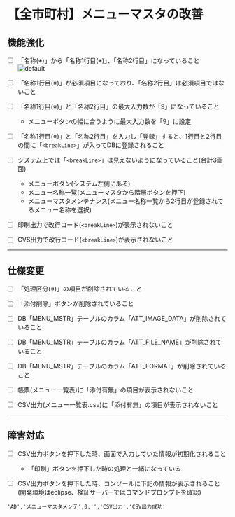 # 【全市町村】メニューマスタの改善

## 機能強化

- [ ] 「名称(※)」から「名称1行目(※)」、「名称2行目」になっていること
![default](https://user-images.githubusercontent.com/11863596/28345606-5b05f70a-6c66-11e7-9ef5-8f72beab718b.PNG)

- [ ] 「名称1行目(※)」が必須項目になっており、「名称2行目」は必須項目ではないこと

- [ ] 「名称1行目(※)」と「名称2行目」の最大入力数が「9」になっていること
  - メニューボタンの幅に合うように最大入力数を「9」に設定
  
- [ ] 「名称1行目(※)」と「名称2行目」を入力し「登録」すると、1行目と2行目の間に「``<breakLine>``」が入ってDBに登録されること

- [ ] システム上では「``<breakLine>``」は見えないようになっていること(合計3画面)
  - メニューボタン(システム左側にある)
  - メニュー名称一覧(メニューマスタから階層ボタンを押下)
  - メニューマスタメンテナンス(メニュー名称一覧から2行目が登録されてるメニュー名称を選択)
  
- [ ] 印刷出力で改行コード(``<breakLine>``)が表示されないこと

- [ ] CVS出力で改行コード(``<breakLine>``)が表示されないこと

---

## 仕様変更

- [ ] 「処理区分(※)」の項目が削除されていること

- [ ] 「添付削除」ボタンが削除されていること

- [ ] DB「MENU_MSTR」テーブルのカラム「ATT_IMAGE_DATA」が削除されていること

- [ ] DB「MENU_MSTR」テーブルのカラム「ATT_FILE_NAME」が削除されていること

- [ ] DB「MENU_MSTR」テーブルのカラム「ATT_FORMAT」が削除されていること

- [ ] 帳票(メニュー一覧表)に「添付有無」の項目が表示されないこと

- [ ] CSV出力(メニュー一覧表.csv)に「添付有無」の項目が表示されないこと

---

## 障害対応

- [ ] CSV出力ボタンを押下した時、画面で入力していた情報が初期化されること
  - 「印刷」ボタンを押下した時の処理と一緒になっている
  
- [ ] CSV出力ボタンを押下した時、コンソールに下記の情報が表示されること(開発環境はeclipse、検証サーバーではコマンドプロンプトを確認)
```
'AD','メニューマスタメンテ',0,'','CSV出力','CSV出力成功'
```
